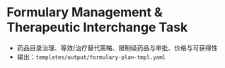 # Formulary Management & Therapeutic Interchange Task

- 药品目录治理、等效/治疗替代策略、限制级药品与审批、价格与可获得性
- 输出：`templates/output/formulary-plan-tmpl.yaml`

